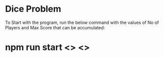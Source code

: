 # Dice Problem
To Start with the program, run the below command with the values of No of Players and Max Score that can be accumulated:
# npm run start <<NoOfPlayers>> <<MaxScoreAccumulated>>
